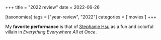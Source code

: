 +++
title = "2022 review"
date = 2022-06-26

[taxonomies]
tags = ["year-review", "2022"]
categories = ['movies']
+++

My **favorite performance** is that of [Stephanie Hsu]
as a fun and colorful villain in
*Everything Everywhere All at Once*.

[Stephanie Hsu]: https://en.wikipedia.org/wiki/Stephanie_Hsu

